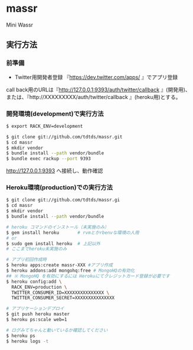 massr
=====

Mini Wassr

## 実行方法

### 前準備
* Twitter用開発者登録
『https://dev.twitter.com/apps/ 』でアプリ登録

call back用のURLは『http://127.0.0.1:9393/auth/twitter/callback 』(開発用)、または、『http://XXXXXXXXX/auth/twitter/callback 』(heroku用)とする。

### 開発環境(development)で実行方法
```sh
$ export RACK_ENV=development
```

```sh 
$ git clone git://github.com/tdtds/massr.git
$ cd massr
$ mkdir vendor
$ bundle install --path vendor/bundle
$ bundle exec rackup --port 9393
```

http://127.0.0.1:9393 へ接続し、動作確認

### Heroku環境(production)での実行方法
```sh 
$ git clone git://github.com/tdtds/massr.gi
$ cd massr
$ mkdir vendor
$ bundle install --path vendor/bundle

# heroku コマンドのインストール（未実施のみ）
$ gem install heroku       # rvmとかrbenvな環境の人用
# or
$ sudo gem install heroku  # 上記以外
# ここまでheroku未実施のみ

# アプリ初回作成時
$ heroku apps:create massr-XXX #アプリ作成
$ heroku addons:add mongohq:free # MongoHQの有効化
## ※ MongoHQ を有効にするには Herokuにてクレジットカード登録が必要です
$ heroku config:add \
  RACK_ENV=production \
  TWITTER_CONSUMER_ID=XXXXXXXXXXXXXXX \
  TWITTER_CONSUMER_SECRET=XXXXXXXXXXXXXXX

# アプリケーションデプロイ
$ git push heroku master
$ heroku ps:scale web=1

# ログみてちゃんと動いているか確認してください
$ heroku ps
$ heroku logs -t
```

